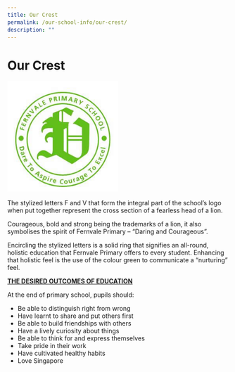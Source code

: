 ```yaml
---
title: Our Crest
permalink: /our-school-info/our-crest/
description: ""
---
```

# Our Crest

 <img src="/images/logoFVhighres.jpg" style="width:50%">
 
The stylized letters F and V that form the integral part of the school’s logo when put together represent the cross section of a fearless head of a lion.

Courageous, bold and strong being the trademarks of a lion, it also symbolises the spirit of Fernvale Primary – “Daring and Courageous”.

Encircling the stylized letters is a solid ring that signifies an all-round, holistic education that Fernvale Primary offers to every student. Enhancing that holistic feel is the use of the colour green to communicate a “nurturing” feel.

  
<b><u>THE DESIRED OUTCOMES OF EDUCATION</u></b>

At the end of primary school, pupils should:  

* Be able to distinguish right from wrong
* Have learnt to share and put others first
* Be able to build friendships with others
* Have a lively curiosity about things
* Be able to think for and express themselves
* Take pride in their work
* Have cultivated healthy habits
* Love Singapore